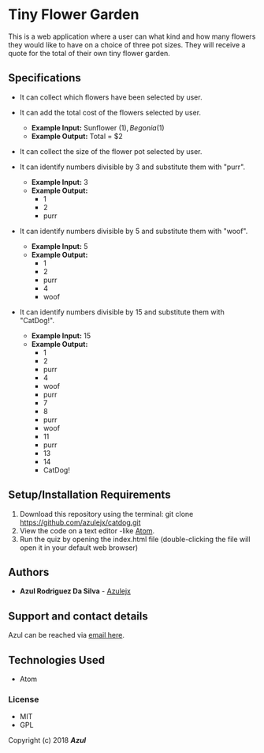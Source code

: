 # Tiny Flower Garden

This is a web application where a user can what kind and how many flowers they would like to have on a choice of three pot sizes. They will receive a quote for the total of their own tiny flower garden.

## Specifications

* It can collect which flowers have been selected by user.

* It can add the total cost of the flowers selected by user.
  * **Example Input:** Sunflower ($1), Begonia ($1)
  * **Example Output:** Total = $2

* It can collect the size of the flower pot selected by user.

* It can identify numbers divisible by 3 and substitute them with "purr".
  * **Example Input:** 3
  * **Example Output:**
      * 1
      * 2
      * purr

* It can identify numbers divisible by 5 and substitute them with "woof".
  * **Example Input:** 5
  * **Example Output:**
      * 1
      * 2
      * purr
      * 4
      * woof

* It can identify numbers divisible by 15 and substitute them with "CatDog!".
  * **Example Input:** 15
  * **Example Output:**
      * 1
      * 2
      * purr
      * 4
      * woof
      * purr
      * 7
      * 8
      * purr
      * woof
      * 11
      * purr
      * 13
      * 14
      * CatDog!

## Setup/Installation Requirements

1. Download this repository using the terminal: git clone https://github.com/azulejx/catdog.git
2. View the code on a text editor -like [Atom](https://atom.io/).
3. Run the quiz by opening the index.html file (double-clicking the file will open it in your default web browser)

## Authors

* **Azul Rodriguez Da Silva** - [Azulejx](https://github.com/azulejx)

## Support and contact details

Azul can be reached via [email here](mailto:azulejx@gmail.com).

## Technologies Used

* Atom

### License

* MIT
* GPL

Copyright (c) 2018 **_Azul_**

